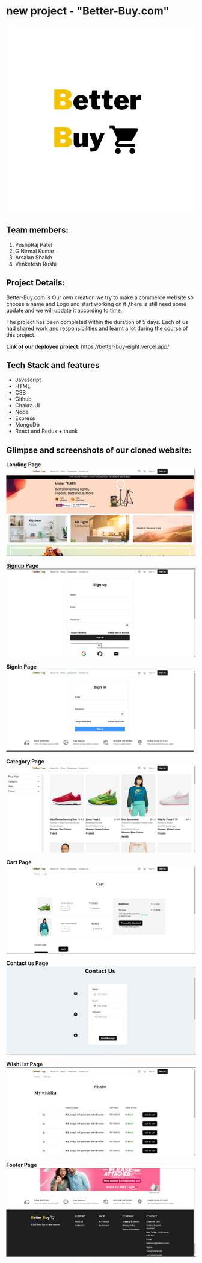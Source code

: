 <h1 >new project - "Better-Buy.com"</h1>

<img src="https://raw.githubusercontent.com/pushpraj15295/All-Project-Image/main/UBORIC1.png" >

## Team members:

1. PushpRaj Patel
2. G Nirmal Kumar
3. Arsalan Shaikh
4. Venketesh Rushi


## Project Details:
Better-Buy.com is Our own creation we try to make a commerce website so choose a name and Logo and start working on it ,there is still need some update and we will update it according to time.

The project has been completed within the duration of 5 days. Each of us had shared work and responsibilities and learnt a lot during the course of this project.

**Link of our deployed project**: https://better-buy-eight.vercel.app/

## Tech Stack and features
- Javascript
- HTML
- CSS
- Github
- Chakra UI
- Node 
- Express
- MongoDb
- React and Redux + thunk


## Glimpse and screenshots of our cloned website:
**Landing Page**
![Landing](https://raw.githubusercontent.com/pushpraj15295/All-Project-Image/main/homePage.png)

**Signup Page**
![explorenow](https://raw.githubusercontent.com/pushpraj15295/All-Project-Image/main/SignUpPage.png)

**SignIn Page**
![new_arrival](https://raw.githubusercontent.com/pushpraj15295/All-Project-Image/main/SignInPage.png)

**Category Page**
![bodycare](https://raw.githubusercontent.com/pushpraj15295/All-Project-Image/main/CatagaryPage.png)

**Cart Page**
![bodyShower](https://raw.githubusercontent.com/pushpraj15295/All-Project-Image/main/CArtPage.png)

**Contact us Page**
![Fragnaces](https://raw.githubusercontent.com/pushpraj15295/All-Project-Image/main/ContactUsPage.png)

**WishList Page**
![handSanitizer](https://raw.githubusercontent.com/pushpraj15295/All-Project-Image/main/WishListPage.png)

**Footer Page**
![candles](https://raw.githubusercontent.com/pushpraj15295/All-Project-Image/main/Footer.png)







